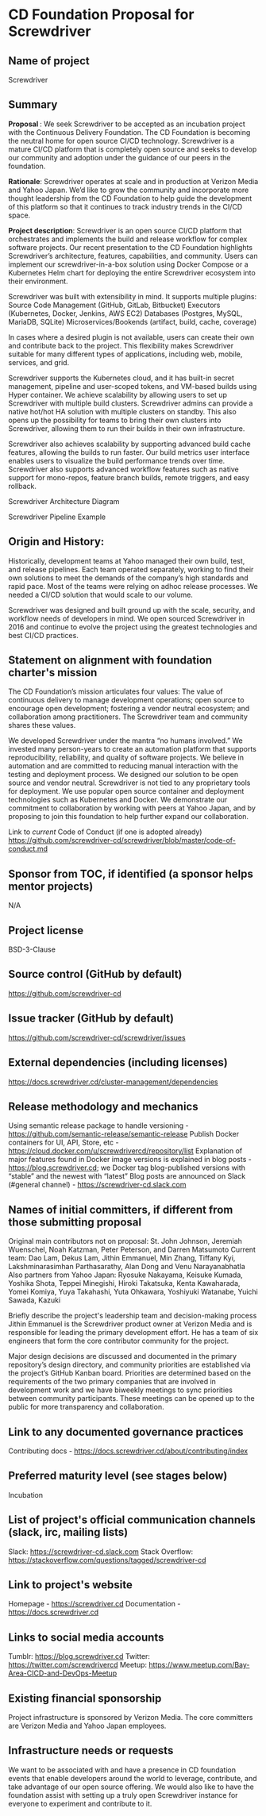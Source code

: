 # CD Foundation Proposal for Screwdriver


## Name of project
Screwdriver

## Summary
<B> Proposal </B> : We seek Screwdriver to be accepted as an incubation project with the Continuous Delivery Foundation. The CD Foundation is becoming the neutral home for open source CI/CD technology. Screwdriver is a mature CI/CD platform that is completely open source and seeks to develop our community and adoption under the guidance of our peers in the foundation.

<B> Rationale</B>: Screwdriver operates at scale and in production at Verizon Media and Yahoo Japan.  We’d like to grow the community and incorporate more thought leadership from the CD Foundation to help guide the development of this platform so that it continues to track industry trends in the CI/CD space.

<B> Project description</B>: Screwdriver is an open source CI/CD platform that orchestrates and implements the build and release workflow for complex software projects. Our recent presentation to the CD Foundation highlights Screwdriver’s architecture, features, capabilities, and community. Users can implement our screwdriver-in-a-box solution using Docker Compose or a Kubernetes Helm chart for deploying the entire Screwdriver ecosystem into their environment. 

Screwdriver was built with extensibility in mind. It supports multiple plugins: 
Source Code Management (GitHub, GitLab, Bitbucket)
Executors (Kubernetes, Docker, Jenkins, AWS EC2)
Databases (Postgres, MySQL, MariaDB, SQLite)
Microservices/Bookends (artifact, build, cache, coverage)

In cases where a desired plugin is not available, users can create their own and contribute back to the project. This flexibility makes Screwdriver suitable for many different types of applications, including web, mobile, services, and grid.

Screwdriver supports the Kubernetes cloud, and it has built-in secret management, pipeline and user-scoped tokens, and VM-based builds using Hyper container. We achieve scalability by allowing users to set up Screwdriver with multiple build clusters. Screwdriver admins can provide a native hot/hot HA solution with multiple clusters on standby. This also opens up the possibility for teams to bring their own clusters into Screwdriver, allowing them to run their builds in their own infrastructure. 

Screwdriver also achieves scalability by supporting advanced build cache features, allowing the builds to run faster. Our build metrics user interface enables users to visualize the build performance trends over time. Screwdriver also supports advanced workflow features such as native support for mono-repos, feature branch builds, remote triggers, and easy rollback.


Screwdriver Architecture Diagram


Screwdriver Pipeline Example

## Origin and History:
Historically, development teams at Yahoo managed their own build, test, and release pipelines. Each team operated separately, working to find their own solutions to meet the demands of the company’s high standards and rapid pace. Most of the teams were relying on adhoc release processes. We needed a CI/CD solution that would scale to our volume.

Screwdriver was designed and built ground up with the scale, security, and workflow needs of developers in mind. We open sourced Screwdriver in 2016 and continue to evolve the project using the greatest technologies and best CI/CD practices. 

## Statement on alignment with foundation charter's mission

The CD Foundation’s mission articulates four values: The value of continuous delivery to manage development operations; open source to encourage open development; fostering a vendor neutral ecosystem; and collaboration among practitioners. The Screwdriver team and community shares these values. 

We developed Screwdriver under the mantra “no humans involved.” We invested many person-years to create an automation platform that supports reproducibility, reliability, and quality of software projects. We believe in automation and are committed to reducing manual interaction with the testing and deployment process. We designed our solution to be open source and vendor neutral. Screwdriver is not tied to any proprietary tools for deployment. We use popular open source container and deployment technologies such as Kubernetes and Docker. We demonstrate our commitment to collaboration by working with peers at Yahoo Japan, and by proposing to join this foundation to help further expand our collaboration. 

Link to *current* Code of Conduct (if one is adopted already)
https://github.com/screwdriver-cd/screwdriver/blob/master/code-of-conduct.md

## Sponsor from TOC, if identified (a sponsor helps mentor projects)
N/A

## Project license 
BSD-3-Clause

## Source control (GitHub by default)
https://github.com/screwdriver-cd

## Issue tracker (GitHub by default)
https://github.com/screwdriver-cd/screwdriver/issues

## External dependencies (including licenses)
https://docs.screwdriver.cd/cluster-management/dependencies

## Release methodology and mechanics
Using semantic release package to handle versioning - https://github.com/semantic-release/semantic-release
Publish Docker containers for UI, API, Store, etc - https://cloud.docker.com/u/screwdrivercd/repository/list
Explanation of major features found in Docker image versions is explained in blog posts - https://blog.screwdriver.cd; we Docker tag blog-published versions with “stable” and the newest with “latest”
Blog posts are announced on Slack (#general channel) - https://screwdriver-cd.slack.com

## Names of initial committers, if different from those submitting proposal
Original main contributors not on proposal: St. John Johnson, Jeremiah Wuenschel, Noah Katzman, Peter Peterson, and Darren Matsumoto
Current team: Dao Lam, Dekus Lam, Jithin Emmanuel, Min Zhang, Tiffany Kyi, Lakshminarasimhan Parthasarathy, Alan Dong and Venu Narayanabhatla
Also partners from Yahoo Japan: Ryosuke Nakayama, Keisuke Kumada, Yoshika Shota, Teppei Minegishi, Hiroki Takatsuka, Kenta Kawaharada, Yomei Komiya, Yuya Takahashi, Yuta Ohkawara, Yoshiyuki Watanabe, Yuichi Sawada, Kazuki

Briefly describe the project's leadership team and decision-making process
Jithin Emmanuel is the Screwdriver product owner at Verizon Media and is responsible for leading the primary development effort. He has a team of six engineers that form the core contributor community for the project. 

Major design decisions are discussed and documented in the primary repository’s design directory, and community priorities are established via the project’s GitHub Kanban board. Priorities are determined based on the requirements of the two primary companies that are involved in development work and we have biweekly meetings to sync priorities between community participants. These meetings can be opened up to the public for more transparency and collaboration.

## Link to any documented governance practices
Contributing docs - https://docs.screwdriver.cd/about/contributing/index

## Preferred maturity level (see stages below)
Incubation

## List of project's official communication channels (slack, irc, mailing lists)
Slack: https://screwdriver-cd.slack.com
Stack Overflow: https://stackoverflow.com/questions/tagged/screwdriver-cd

## Link to project's website 
Homepage - https://screwdriver.cd
Documentation - https://docs.screwdriver.cd

## Links to social media accounts
Tumblr: https://blog.screwdriver.cd
Twitter: https://twitter.com/screwdrivercd
Meetup: https://www.meetup.com/Bay-Area-CICD-and-DevOps-Meetup

## Existing financial sponsorship
Project infrastructure is sponsored by Verizon Media. The core committers are Verizon Media and Yahoo Japan employees.

## Infrastructure needs or requests
We want to be associated with and have a presence in CD foundation events that enable developers around the world to leverage, contribute, and take advantage of our open source offering. We would also like to have the foundation assist with setting up a truly open Screwdriver instance for everyone to experiment and contribute to it.
